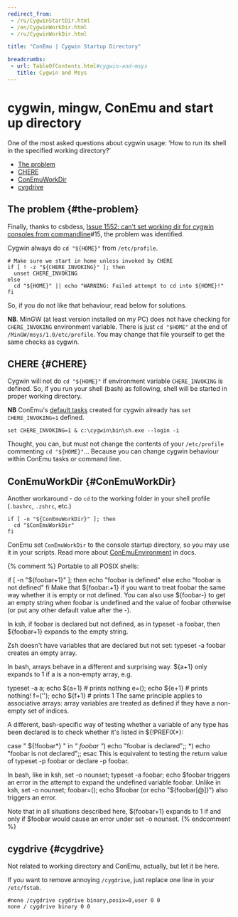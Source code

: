 ```yaml
---
redirect_from:
 - /ru/CygwinStartDir.html
 - /en/CygwinWorkDir.html
 - /ru/CygwinWorkDir.html

title: "ConEmu | Cygwin Startup Directory"

breadcrumbs:
 - url: TableOfContents.html#cygwin-and-msys
   title: Cygwin and Msys
---
```


# cygwin, mingw, ConEmu and start up directory

One of the most asked questions about cygwin usage:
‘How to run its shell in the specified working directory?’

* [The problem](#the-problem)
* [CHERE](#CHERE)
* [ConEmuWorkDir](#ConEmuWorkDir)
* [cygdrive](#cygdrive)



## The problem  {#the-problem}

Finally, thanks to csbdess,
[Issue 1552: can't set working dir for cygwin consoles from commandline](https://github.com/Maximus5/conemu-old-issues/issues/1552)#15,
the problem was identified.

Cygwin always do `cd "${HOME}"` from `/etc/profile`.

~~~
# Make sure we start in home unless invoked by CHERE
if [ ! -z "${CHERE_INVOKING}" ]; then
  unset CHERE_INVOKING
else
  cd "${HOME}" || echo "WARNING: Failed attempt to cd into ${HOME}!"
fi
~~~

So, if you do not like that behaviour, read below for solutions.

**NB**. MinGW (at least version installed on my PC)
does not have checking for `CHERE_INVOKING` environment variable.
There is just `cd "$HOME"` at the end of `/MinGW/msys/1.0/etc/profile`.
You may change that file yourself to get the same checks as cygwin.



## CHERE  {#CHERE}

Cygwin will not do `cd "${HOME}"` if environment variable `CHERE_INVOKING` is defined.
So, if you run your shell (bash) as following, shell will be started in proper working directory.

**NB** ConEmu's [default tasks](Tasks.html) created for cygwin already has `set CHERE_INVOKING=1` defined.

~~~
set CHERE_INVOKING=1 & c:\cygwin\bin\sh.exe --login -i
~~~

Thought, you can, but must not change the contents of your `/etc/profile`
commenting `cd "${HOME}"`...
Because you can change cygwin behaviour within ConEmu tasks or command line.



## ConEmuWorkDir  {#ConEmuWorkDir}

Another workaround - do `cd` to the working folder in your
shell profile (`.bashrc`, `.zshrc`, etc.)

~~~
if [ -n "${ConEmuWorkDir}" ]; then
  cd "$ConEmuWorkDir"
fi
~~~

ConEmu set `ConEmuWorkDir` to the console startup directory,
so you may use it in your scripts.
Read more about [ConEmuEnvironment](ConEmuEnvironment.html) in docs.


{% comment %}
Portable to all POSIX shells:


if [ -n "${foobar+1}" ]; then
   echo "foobar is defined"
 else
   echo "foobar is not defined"
 fi
 Make that ${foobar:+1} if you want to treat foobar the same way whether it is empty or not defined. You can also use ${foobar-} to get an empty string when foobar is undefined and the value of foobar otherwise (or put any other default value after the -).


In ksh, if foobar is declared but not defined, as in typeset -a foobar, then ${foobar+1} expands to the empty string.


Zsh doesn't have variables that are declared but not set: typeset -a foobar creates an empty array.


In bash, arrays behave in a different and surprising way. ${a+1} only expands to 1 if a is a non-empty array, e.g.


typeset -a a; echo ${a+1}    # prints nothing
 e=(); echo ${e+1}            # prints nothing!
 f=(''); echo ${f+1}          # prints 1
 The same principle applies to associative arrays: array variables are treated as defined if they have a non-empty set of indices.


A different, bash-specific way of testing whether a variable of any type has been declared is to check whether it's listed in ${!PREFIX*}:


case " ${!foobar*} " in
   *" foobar "*) echo "foobar is declared";;
   *) echo "foobar is not declared";;
 esac
 This is equivalent to testing the return value of typeset -p foobar or declare -p foobar.


In bash, like in ksh, set -o nounset; typeset -a foobar; echo $foobar triggers an error in the attempt to expand the undefined variable foobar. Unlike in ksh, set -o nounset; foobar=(); echo $foobar (or echo "${foobar[@]}") also triggers an error.


Note that in all situations described here, ${foobar+1} expands to 1 if and only if $foobar would cause an error under set -o nounset.
{% endcomment %}



## cygdrive  {#cygdrive}

Not related to working directory and ConEmu, actually, but let it be here.

If you want to remove annoying `/cygdrive`,
just replace one line in your `/etc/fstab`.

~~~
#none /cygdrive cygdrive binary,posix=0,user 0 0
none / cygdrive binary 0 0
~~~
